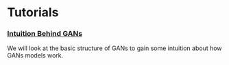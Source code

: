 # Tutorials

### [Intuition Behind GANs](https://github.com/jinglescode/generative-adversarial-networks/tree/main/tutorials/01%20Intuition%20Behind%20GANs)

We will look at the basic structure of GANs to gain some intuition about how GANs models work.

